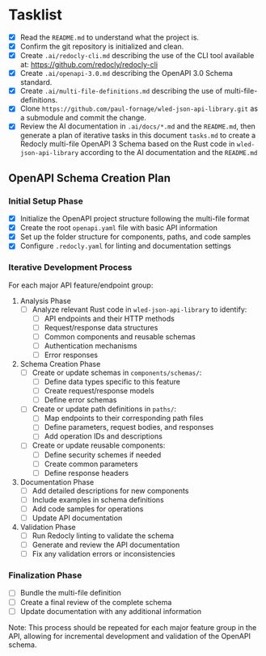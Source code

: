 # Tasklist

- [x] Read the `README.md` to understand what the project is.
- [x] Confirm the git repository is initialized and clean.
- [x] Create `.ai/redocly-cli.md` describing the use of the CLI tool available
      at: https://github.com/redocly/redocly-cli
- [x] Create `.ai/openapi-3.0.md` describing the OpenAPI 3.0 Schema standard.
- [x] Create `.ai/multi-file-definitions.md` describing the use of
      multi-file-definitions.
- [X] Clone `https://github.com/paul-fornage/wled-json-api-library.git` as a submodule
      and commit the change.
- [x] Review the AI documentation in `.ai/docs/*.md` and the `README.md`, then generate a plan of iterative
      tasks in this document `tasks.md` to create a Redocly multi-file OpenAPI 3 Schema based on the Rust
      code in `wled-json-api-library` according to the AI documentation and the `README.md`

## OpenAPI Schema Creation Plan

### Initial Setup Phase
- [x] Initialize the OpenAPI project structure following the multi-file format
- [x] Create the root `openapi.yaml` file with basic API information
- [x] Set up the folder structure for components, paths, and code samples
- [x] Configure `.redocly.yaml` for linting and documentation settings

### Iterative Development Process
For each major API feature/endpoint group:
1. Analysis Phase
   - [ ] Analyze relevant Rust code in `wled-json-api-library` to identify:
     - [ ] API endpoints and their HTTP methods
     - [ ] Request/response data structures
     - [ ] Common components and reusable schemas
     - [ ] Authentication mechanisms
     - [ ] Error responses

2. Schema Creation Phase
   - [ ] Create or update schemas in `components/schemas/`:
     - [ ] Define data types specific to this feature
     - [ ] Create request/response models
     - [ ] Define error schemas
   - [ ] Create or update path definitions in `paths/`:
     - [ ] Map endpoints to their corresponding path files
     - [ ] Define parameters, request bodies, and responses
     - [ ] Add operation IDs and descriptions
   - [ ] Create or update reusable components:
     - [ ] Define security schemes if needed
     - [ ] Create common parameters
     - [ ] Define response headers

3. Documentation Phase
   - [ ] Add detailed descriptions for new components
   - [ ] Include examples in schema definitions
   - [ ] Add code samples for operations
   - [ ] Update API documentation

4. Validation Phase
   - [ ] Run Redocly linting to validate the schema
   - [ ] Generate and review the API documentation
   - [ ] Fix any validation errors or inconsistencies

### Finalization Phase
- [ ] Bundle the multi-file definition
- [ ] Create a final review of the complete schema
- [ ] Update documentation with any additional information

Note: This process should be repeated for each major feature group in the API, allowing for incremental development and validation of the OpenAPI schema.
